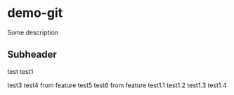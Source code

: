 # demo-git

Some description

## Subheader

test
test1

test3 test4 from feature
test5 test6 from feature
test1.1
test1.2
test1.3
test1.4